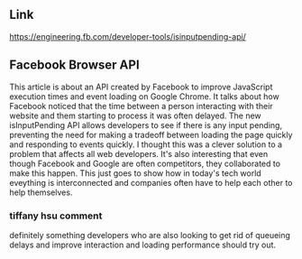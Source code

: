 
## Link
https://engineering.fb.com/developer-tools/isinputpending-api/

## Facebook Browser API
 This article is about an API created by Facebook to improve JavaScript execution times and event loading on Google Chrome. It talks about how Facebook noticed that the time between a person interacting with their website and them starting to process it was often delayed. The new isInputPending API allows developers to see if there is any input pending, preventing the need for making a tradeoff between loading the page quickly and responding to events quickly. I thought this was a clever solution to a problem that affects all web developers. It's also interesting that even though Facebook and Google are often competitors, they collaborated to make this happen. This just goes to show how in today's tech world eveything is interconnected and companies often have to help each other to help themselves.

### tiffany hsu comment
definitely something developers who are also looking to get rid of queueing delays and improve interaction and loading performance should try out.  
